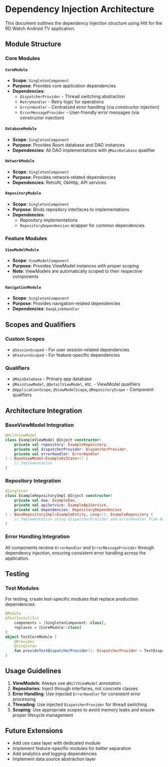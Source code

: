 # Dependency Injection Architecture

This document outlines the dependency injection structure using Hilt for the RD Watch Android TV application.

## Module Structure

### Core Modules

#### `CoreModule`
- **Scope**: `SingletonComponent`
- **Purpose**: Provides core application dependencies
- **Dependencies**:
  - `DispatcherProvider` - Thread switching abstraction
  - `RetryHandler` - Retry logic for operations
  - `ErrorHandler` - Centralized error handling (via constructor injection)
  - `ErrorMessageProvider` - User-friendly error messages (via constructor injection)

#### `DatabaseModule`
- **Scope**: `SingletonComponent`
- **Purpose**: Provides Room database and DAO instances
- **Dependencies**: All DAO implementations with `@MainDatabase` qualifier

#### `NetworkModule`
- **Scope**: `SingletonComponent`
- **Purpose**: Provides network-related dependencies
- **Dependencies**: Retrofit, OkHttp, API services

#### `RepositoryModule`
- **Scope**: `SingletonComponent`
- **Purpose**: Binds repository interfaces to implementations
- **Dependencies**: 
  - Repository implementations
  - `RepositoryDependencies` wrapper for common dependencies

### Feature Modules

#### `ViewModelModule`
- **Scope**: `ViewModelComponent`
- **Purpose**: Provides ViewModel instances with proper scoping
- **Note**: ViewModels are automatically scoped to their respective components

#### `NavigationModule`
- **Scope**: `SingletonComponent`
- **Purpose**: Provides navigation-related dependencies
- **Dependencies**: `DeepLinkHandler`

## Scopes and Qualifiers

### Custom Scopes
- `@SessionScoped` - For user session-related dependencies
- `@FeatureScoped` - For feature-specific dependencies

### Qualifiers
- `@MainDatabase` - Primary app database
- `@MainViewModel`, `@DetailViewModel`, etc. - ViewModel qualifiers
- `@ApplicationScope`, `@ViewModelScope`, `@RepositoryScope` - Component qualifiers

## Architecture Integration

### BaseViewModel Integration
```kotlin
@HiltViewModel
class ExampleViewModel @Inject constructor(
    private val repository: ExampleRepository,
    private val dispatcherProvider: DispatcherProvider,
    private val errorHandler: ErrorHandler
) : BaseViewModel<ExampleUiState>() {
    // Implementation
}
```

### Repository Integration
```kotlin
@Singleton
class ExampleRepositoryImpl @Inject constructor(
    private val dao: ExampleDao,
    private val apiService: ExampleApiService,
    private val dependencies: RepositoryDependencies
) : BaseRepositoryImpl<ExampleEntity, Long>(), ExampleRepository {
    // Implementation using dispatcherProvider and errorHandler from dependencies
}
```

### Error Handling Integration
All components receive `ErrorHandler` and `ErrorMessageProvider` through dependency injection, ensuring consistent error handling across the application.

## Testing

### Test Modules
For testing, create test-specific modules that replace production dependencies:

```kotlin
@Module
@TestInstallIn(
    components = [SingletonComponent::class],
    replaces = [CoreModule::class]
)
object TestCoreModule {
    @Provides
    @Singleton
    fun provideTestDispatcherProvider(): DispatcherProvider = TestDispatcherProvider()
}
```

## Usage Guidelines

1. **ViewModels**: Always use `@HiltViewModel` annotation
2. **Repositories**: Inject through interfaces, not concrete classes
3. **Error Handling**: Use injected `ErrorHandler` for consistent error processing
4. **Threading**: Use injected `DispatcherProvider` for thread switching
5. **Scoping**: Use appropriate scopes to avoid memory leaks and ensure proper lifecycle management

## Future Extensions

- Add use case layer with dedicated module
- Implement feature-specific modules for better separation
- Add analytics and logging dependencies
- Implement data source abstraction layer